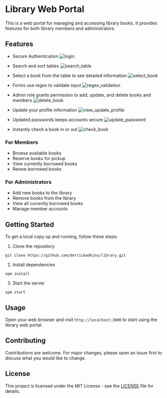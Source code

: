 # Library Web Portal

This is a web portal for managing and accessing library books. It provides features for both library members and administrators.

## Features

- Secure Authentication
  ![login](https://github.com/derrickadkins/library/assets/11668198/adefd471-1a7e-46a4-8e3c-d5200aff01dc)

- Search and sort tables
  ![search_table](https://github.com/derrickadkins/library/assets/11668198/3cf2d78e-13e2-4c21-a146-c341db4e3bbe)

- Select a book from the table to see detailed information
  ![select_book](https://github.com/derrickadkins/library/assets/11668198/f7c46363-f18d-473a-bc90-54e0b125c5cd)

- Forms use regex to validate input
  ![regex_validation](https://github.com/derrickadkins/library/assets/11668198/eb35dddd-b2c9-4ba2-9174-b5321ea49c48)

- Admin role grants permission to add, update, and delete books and members
  ![delete_book](https://github.com/derrickadkins/library/assets/11668198/3a852f86-6dcb-4759-95c1-79f6b1066ec1)

- Update your profile information
  ![view_update_profile](https://github.com/derrickadkins/library/assets/11668198/ce963b20-5ef2-4cbb-b009-71ff9e0eaf01)

- Updated passwords keeps accounts secure
  ![update_password](https://github.com/derrickadkins/library/assets/11668198/7a4095fd-d813-4cba-98de-b6d68e99cc30)

- Instantly check a book in or out
  ![check_book](https://github.com/derrickadkins/library/assets/11668198/5a5c39f0-aa70-4b1e-a7f6-5c0dfa960786)

### For Members

- Browse available books
- Reserve books for pickup
- View currently borrowed books
- Renew borrowed books

### For Administrators

- Add new books to the library
- Remove books from the library
- View all currently borrowed books
- Manage member accounts  

## Getting Started

To get a local copy up and running, follow these steps:

1. Clone the repository
```
git clone https://github.com/derrickadkins/library.git
```
2. Install dependencies
```
npm install
```
3. Start the server
```
npm start
```

## Usage

Open your web browser and visit `http://localhost:3000` to start using the library web portal.

## Contributing

Contributions are welcome. For major changes, please open an issue first to discuss what you would like to change.

## License

This project is licensed under the MIT License - see the [LICENSE](LICENSE) file for details.
````
